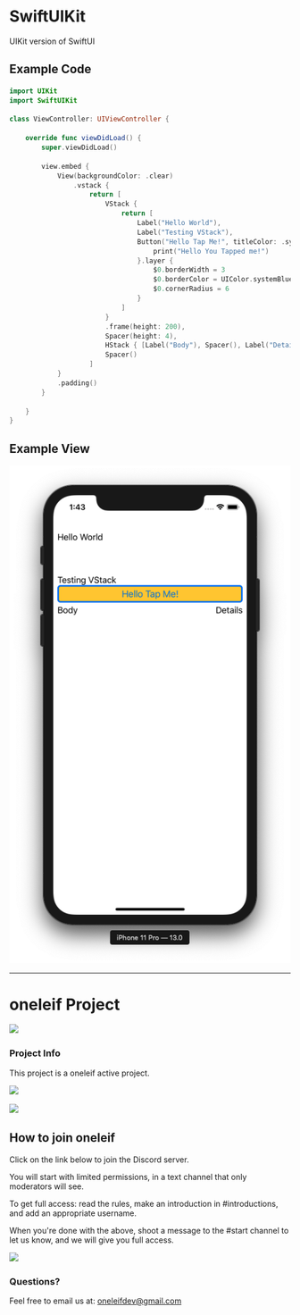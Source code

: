 # SwiftUIKit

UIKit version of SwiftUI

## Example Code
```Swift
import UIKit
import SwiftUIKit

class ViewController: UIViewController {
    
    override func viewDidLoad() {
        super.viewDidLoad()
        
        view.embed {
            View(backgroundColor: .clear)
                .vstack {
                    return [
                        VStack {
                            return [
                                Label("Hello World"),
                                Label("Testing VStack"),
                                Button("Hello Tap Me!", titleColor: .systemBlue, backgroundColor: .systemYellow) {
                                    print("Hello You Tapped me!")
                                }.layer {
                                    $0.borderWidth = 3
                                    $0.borderColor = UIColor.systemBlue.cgColor
                                    $0.cornerRadius = 6
                                }
                            ]
                        }
                        .frame(height: 200),
                        Spacer(height: 4),
                        HStack { [Label("Body"), Spacer(), Label("Details")] },
                        Spacer()
                    ]
            }
            .padding()
        }
        
    }
}
```

## Example View

![Example SwiftUIKit](assets/exampleView_01.png)

****

# oneleif Project

![](https://github.com/oneleif/olWebsite/blob/master/Public/images/homeLogo.png?raw=true)

### Project Info

This project is a oneleif active project.

[![](https://img.shields.io/badge/oneleif-Twitter-blue.svg)](https://twitter.com/oneleifdev)

[![](https://img.shields.io/badge/oneleif-YouTube-red.svg)](https://www.youtube.com/channel/UC3HN0jID38K0Vb_WChvgQmA)

## How to join oneleif
Click on the link below to join the Discord server.

You will start with limited permissions, in a text channel that only moderators will see.

To get full access: read the rules, make an introduction in #introductions, and add an appropriate username.

When you're done with the above, shoot a message to the #start channel to let us know, and we will give you full access.

[![](https://img.shields.io/badge/oneleif-Discord-7284be.svg)](https://discord.gg/tv9UdJK)

### Questions?
Feel free to email us at: oneleifdev@gmail.com 
